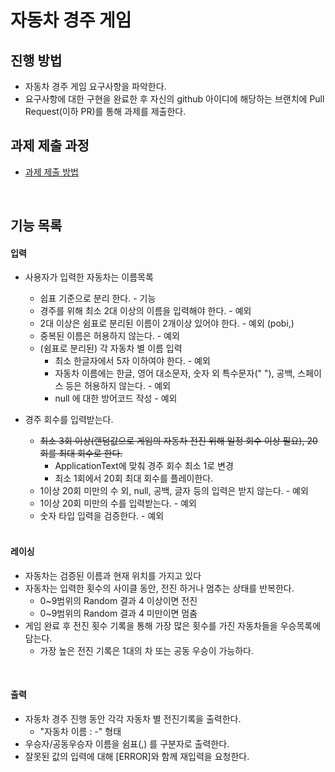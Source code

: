 # 자동차 경주 게임

## 진행 방법

* 자동차 경주 게임 요구사항을 파악한다.
* 요구사항에 대한 구현을 완료한 후 자신의 github 아이디에 해당하는 브랜치에 Pull Request(이하 PR)를 통해 과제를 제출한다.

## 과제 제출 과정

* [과제 제출 방법](https://github.com/next-step/nextstep-docs/tree/master/precourse)

<br>

## 기능 목록

#### 입력

* 사용자가 입력한 자동차는 이름목록
    * 쉽표 기준으로 분리 한다. - 기능
    * 경주를 위해 최소 2대 이상의 이름을 입력해야 한다. - 예외
    * 2대 이상은 쉼표로 분리된 이름이 2개이상 있어야 한다. - 예외 (pobi,)
    * 중복된 이름은 허용하지 않는다. - 예외
    * (쉼표로 분리된) 각 자동차 별 이름 입력
        * 최소 한글자에서 5자 이하여야 한다. - 예외
        * 자동차 이름에는 한글, 영어 대소문자, 숫자 외 특수문자("  "), 공백, 스페이스 등은 허용하지 않는다. - 예외
        * null 에 대한 방어코드 작성 - 예외


* 경주 회수를 입력받는다.
    * ~~최소 3회 이상(랜덤값으로 게임의 자동차 전진 위해 일정 회수 이상 필요), 20회를 최대 회수로 한다.~~
        * ApplicationText에 맞춰 경주 회수 최소 1로 변경
        * 최소 1회에서 20회 최대 회수를 플레이한다.
    * 1이상 20회 미만의 수 외, null, 공백, 글자 등의 입력은 받지 않는다. - 예외
    * 1이상 20회 미만의 수를 입력받는다. - 예외
    * 숫자 타입 입력을 검증한다. - 예외

  <br>

#### 레이싱

* 자동차는 검증된 이름과 현재 위치를 가지고 있다
* 자동차는 입력한 횟수의 사이클 동안, 전진 하거나 멈추는 상태를 반복한다.
    * 0~9범위의 Random 결과 4 이상이면 전진
    * 0~9범위의 Random 결과 4 미만이면 멈춤
* 게임 완료 후 전진 횟수 기록을 통해 가장 많은 횟수를 가진 자동차들을 우승목록에 담는다.
    * 가장 높은 전진 기록은 1대의 차 또는 공동 우승이 가능하다.

<br>

#### 출력

* 자동차 경주 진행 동안 각각 자동차 별 전진기록을 출력한다.
    * "자동차 이름 : -" 형태
* 우승자/공동우승자 이름을 쉼표(,) 를 구분자로 출력한다.
* 잘못된 값의 입력에 대해 [ERROR]와 함께 재입력을 요청한다.

